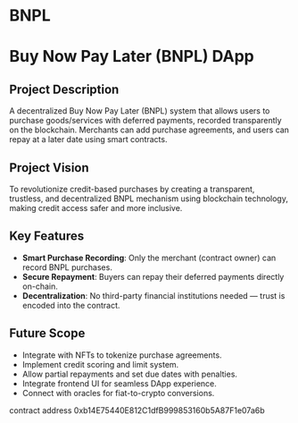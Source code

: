# BNPL
# Buy Now Pay Later (BNPL) DApp

## Project Description

A decentralized Buy Now Pay Later (BNPL) system that allows users to purchase goods/services with deferred payments, recorded transparently on the blockchain. Merchants can add purchase agreements, and users can repay at a later date using smart contracts.

## Project Vision

To revolutionize credit-based purchases by creating a transparent, trustless, and decentralized BNPL mechanism using blockchain technology, making credit access safer and more inclusive.

## Key Features

- **Smart Purchase Recording**: Only the merchant (contract owner) can record BNPL purchases.
- **Secure Repayment**: Buyers can repay their deferred payments directly on-chain.
- **Decentralization**: No third-party financial institutions needed — trust is encoded into the contract.

## Future Scope

- Integrate with NFTs to tokenize purchase agreements.
- Implement credit scoring and limit system.
- Allow partial repayments and set due dates with penalties.
- Integrate frontend UI for seamless DApp experience.
- Connect with oracles for fiat-to-crypto conversions.


contract address
0xb14E75440E812C1dfB999853160b5A87F1e07a6b
